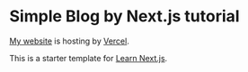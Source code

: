 # Simple Blog by Next.js tutorial

[My website](https://nextjs-blog-omega-ochre-73.vercel.app/) is hosting by [Vercel](https://vercel.com).

This is a starter template for [Learn Next.js](https://nextjs.org/learn).
